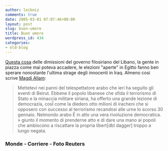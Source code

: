 ```yaml
---
author: leibniz
comments: true
date: 2005-03-01 07:07:46+00:00
layout: post
slug: buon-umore
title: Buon umore
wordpress_id: 434
categories:
- old-blog
---
```


[Questa cosa](http://www.lemonde.fr/web/article/0,1-0@2-3218,36-399887,0.html)
delle dimissioni del governo filosiriano del Libano, la gente in piazza
come mai poteva accadere, le elezioni "aperte" in Egitto fanno ben
sperare nonostante l'ultima strage degli innocenti in Iraq. Almeno cosi
scrive [Magdi Allam](http://www.corriere.it/Primo_Piano/Editoriali/2005/03_Marzo/01/010305_allam.shtml):




> 

> 
> Mettetevi nei panni del telespettatore arabo che ieri ha seguito gli
eventi di Beirut. Ebbene il popolo libanese che sfida il terrorismo di
Stato e la minaccia militare siriana, ha offerto una grande lezione di
democrazia, cosÏ come la diedero otto milioni di iracheni che si
opposero con successo al terrorismo recandosi alle urne lo scorso 30
gennaio. Nelmondo arabo Ë in atto una vera rivoluzione democratica. »
giunto il momento di prenderne atto e di dare una mano ai popoli che
ambiscono a riscattare la propria libert[dbl dagger] troppo a lungo negata. 




### Monde - Corriere - Foto Reuters
